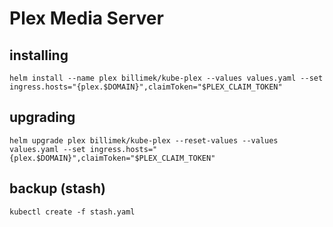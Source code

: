# Plex Media Server

## installing

```shell
helm install --name plex billimek/kube-plex --values values.yaml --set ingress.hosts="{plex.$DOMAIN}",claimToken="$PLEX_CLAIM_TOKEN"
```

## upgrading

```shell
helm upgrade plex billimek/kube-plex --reset-values --values values.yaml --set ingress.hosts="{plex.$DOMAIN}",claimToken="$PLEX_CLAIM_TOKEN"
```

## backup (stash)

```shell
kubectl create -f stash.yaml
```
